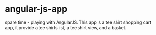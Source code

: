 angular-js-app
=================

spare time - playing with AngularJS.
This app is a tee shirt shopping cart app, it provide a tee shirts list, a tee shirt view, and a basket.
